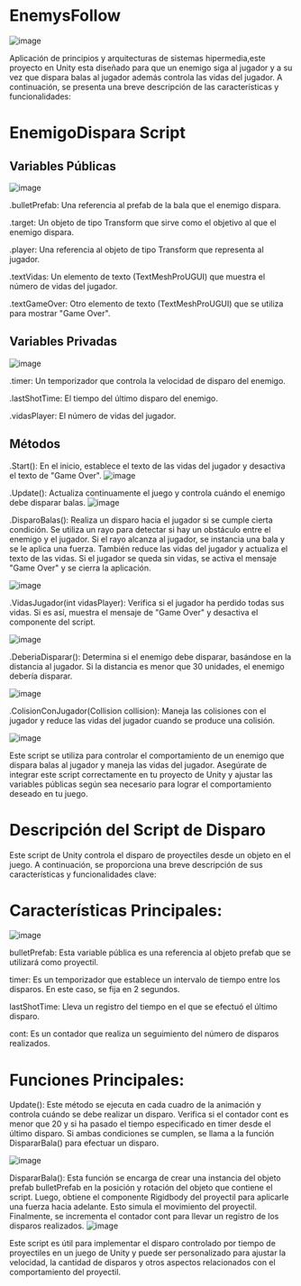 # EnemysFollow
![image](https://github.com/Ji07y/EnemysFollows/assets/85076732/c889553d-8dc6-4e5c-9549-76bbd2ffeba7)

Aplicación de principios y arquitecturas de sistemas hipermedia,este proyecto en Unity esta diseñado para que un enemigo siga al jugador y a su vez que dispara balas al jugador además controla las vidas del jugador. A continuación, se presenta una breve descripción de las características y funcionalidades:
 
# EnemigoDispara Script
## Variables Públicas
![image](https://github.com/Ji07y/EnemysFollows/assets/85076732/a3459575-b2e8-4d85-875e-925ab3a28316)

 .bulletPrefab: Una referencia al prefab de la bala que el enemigo dispara.
 
 .target: Un objeto de tipo Transform que sirve como el objetivo al que el enemigo dispara.
 
 .player: Una referencia al objeto de tipo Transform que representa al jugador.
 
 .textVidas: Un elemento de texto (TextMeshProUGUI) que muestra el número de vidas del jugador.
 
 .textGameOver: Otro elemento de texto (TextMeshProUGUI) que se utiliza para mostrar "Game Over".

## Variables Privadas
![image](https://github.com/Ji07y/EnemysFollows/assets/85076732/f386bbfa-f1fe-40d2-b7f3-58e9d0d0aee4)

 .timer: Un temporizador que controla la velocidad de disparo del enemigo.
 
 .lastShotTime: El tiempo del último disparo del enemigo.
 
  .vidasPlayer: El número de vidas del jugador.
 

## Métodos
 .Start(): En el inicio, establece el texto de las vidas del jugador y desactiva el texto de "Game Over".
 ![image](https://github.com/Ji07y/EnemysFollows/assets/85076732/fade5217-3fa6-4443-8d75-d3c8796da18b)

 .Update(): Actualiza continuamente el juego y controla cuándo el enemigo debe disparar balas.
 ![image](https://github.com/Ji07y/EnemysFollows/assets/85076732/dbcf4c7d-9fb7-4799-a1a5-f943d11e4f9a)

 .DisparoBalas(): Realiza un disparo hacia el jugador si se cumple cierta condición. Se utiliza un rayo para detectar si hay un obstáculo entre el enemigo y el jugador. Si el rayo alcanza al jugador, se instancia una bala y se le aplica una fuerza. También reduce las vidas del jugador y actualiza el texto de las vidas. Si el jugador se queda sin vidas, se activa el mensaje "Game Over" y se cierra la aplicación.
 
![image](https://github.com/Ji07y/EnemysFollows/assets/85076732/84b792ce-c298-420e-8ef6-341177826c27)

 .VidasJugador(int vidasPlayer): Verifica si el jugador ha perdido todas sus vidas. Si es así, muestra el mensaje de "Game Over" y desactiva el componente del script.
 
 ![image](https://github.com/Ji07y/EnemysFollows/assets/85076732/fe40405d-4a84-4c09-a55a-945257960a18)

 .DeberiaDisparar(): Determina si el enemigo debe disparar, basándose en la distancia al jugador. Si la distancia es menor que 30 unidades, el enemigo debería disparar.
 
 ![image](https://github.com/Ji07y/EnemysFollows/assets/85076732/6a51e5e0-2c10-4817-afd9-202aa37efe19)

 .ColisionConJugador(Collision collision): Maneja las colisiones con el jugador y reduce las vidas del jugador cuando se produce una colisión.
 
![image](https://github.com/Ji07y/EnemysFollows/assets/85076732/d540f2b5-91b7-4f9b-92e9-70db471303e5)

Este script se utiliza para controlar el comportamiento de un enemigo que dispara balas al jugador y maneja las vidas del jugador. Asegúrate de integrar este script correctamente en tu proyecto de Unity y ajustar las variables públicas según sea necesario para lograr el comportamiento deseado en tu juego.

# Descripción del Script de Disparo
Este script de Unity controla el disparo de proyectiles desde un objeto en el juego. A continuación, se proporciona una breve descripción de sus características y funcionalidades clave:

# Características Principales:
![image](https://github.com/Ji07y/EnemysFollows/assets/85076732/09ffce1f-f820-4a0b-a8c0-91ac9db58ec0)

bulletPrefab: Esta variable pública es una referencia al objeto prefab que se utilizará como proyectil.

timer: Es un temporizador que establece un intervalo de tiempo entre los disparos. En este caso, se fija en 2 segundos.

lastShotTime: Lleva un registro del tiempo en el que se efectuó el último disparo.

cont: Es un contador que realiza un seguimiento del número de disparos realizados.

# Funciones Principales:
Update(): Este método se ejecuta en cada cuadro de la animación y controla cuándo se debe realizar un disparo. Verifica si el contador cont es menor que 20 y si ha pasado el tiempo especificado en timer desde el último disparo. Si ambas condiciones se cumplen, se llama a la función DispararBala() para efectuar un disparo.

![image](https://github.com/Ji07y/EnemysFollows/assets/85076732/54aafbbd-a5c6-43b2-a1ef-d5fdf0d58b15)

DispararBala(): Esta función se encarga de crear una instancia del objeto prefab bulletPrefab en la posición y rotación del objeto que contiene el script. Luego, obtiene el componente Rigidbody del proyectil para aplicarle una fuerza hacia adelante. Esto simula el movimiento del proyectil. Finalmente, se incrementa el contador cont para llevar un registro de los disparos realizados.
![image](https://github.com/Ji07y/EnemysFollows/assets/85076732/58531952-fd93-4671-adb7-6c7c2ee71b4c)

Este script es útil para implementar el disparo controlado por tiempo de proyectiles en un juego de Unity y puede ser personalizado para ajustar la velocidad, la cantidad de disparos y otros aspectos relacionados con el comportamiento del proyectil.
